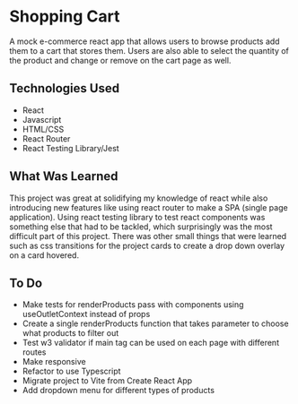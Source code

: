 # Shopping Cart

A mock e-commerce react app that allows users to browse products add them to a cart that stores them. Users are also able to select the quantity of the product and change or remove on the cart page as well.

## Technologies Used

- React
- Javascript
- HTML/CSS
- React Router
- React Testing Library/Jest

## What Was Learned

This project was great at solidifying my knowledge of react while also introducing new features like using react router to make a SPA (single page application). Using react testing library to test react components was something else that had to be tackled, which surprisingly was the most difficult part of this project. There was other small things that were learned such as css transitions for the project cards to create a drop down overlay on a card hovered.

## To Do

- Make tests for renderProducts pass with components using useOutletContext instead of props
- Create a single renderProducts function that takes parameter to choose what products to filter out
- Test w3 validator if main tag can be used on each page with different routes
- Make responsive
- Refactor to use Typescript
- Migrate project to Vite from Create React App
- Add dropdown menu for different types of products
